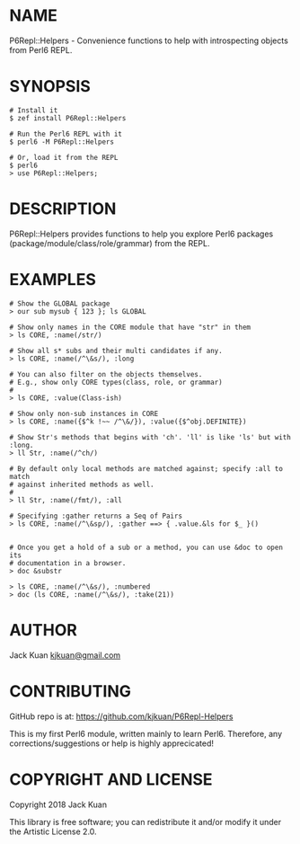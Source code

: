NAME
====

P6Repl::Helpers - Convenience functions to help with introspecting objects from Perl6 REPL.

SYNOPSIS
========

    # Install it
    $ zef install P6Repl::Helpers

    # Run the Perl6 REPL with it
    $ perl6 -M P6Repl::Helpers

    # Or, load it from the REPL
    $ perl6
    > use P6Repl::Helpers;

DESCRIPTION
===========

P6Repl::Helpers provides functions to help you explore Perl6 packages (package/module/class/role/grammar) from the REPL.

EXAMPLES
========

    # Show the GLOBAL package
    > our sub mysub { 123 }; ls GLOBAL

    # Show only names in the CORE module that have "str" in them
    > ls CORE, :name(/str/)

    # Show all s* subs and their multi candidates if any.
    > ls CORE, :name(/^\&s/), :long

    # You can also filter on the objects themselves.
    # E.g., show only CORE types(class, role, or grammar)
    #
    > ls CORE, :value(Class-ish)

    # Show only non-sub instances in CORE
    > ls CORE, :name({$^k !~~ /^\&/}), :value({$^obj.DEFINITE})

    # Show Str's methods that begins with 'ch'. 'll' is like 'ls' but with :long.
    > ll Str, :name(/^ch/)

    # By default only local methods are matched against; specify :all to match
    # against inherited methods as well.
    #
    > ll Str, :name(/fmt/), :all

    # Specifying :gather returns a Seq of Pairs
    > ls CORE, :name(/^\&sp/), :gather ==> { .value.&ls for $_ }()


    # Once you get a hold of a sub or a method, you can use &doc to open its
    # documentation in a browser.
    > doc &substr

    > ls CORE, :name(/^\&s/), :numbered
    > doc (ls CORE, :name(/^\&s/), :take(21))

AUTHOR
======

Jack Kuan <kjkuan@gmail.com>

CONTRIBUTING
============

GitHub repo is at: https://github.com/kjkuan/P6Repl-Helpers

This is my first Perl6 module, written mainly to learn Perl6.
Therefore, any corrections/suggestions or help is highly apprecicated!

COPYRIGHT AND LICENSE
=====================

Copyright 2018 Jack Kuan

This library is free software; you can redistribute it and/or modify it under the Artistic License 2.0.

